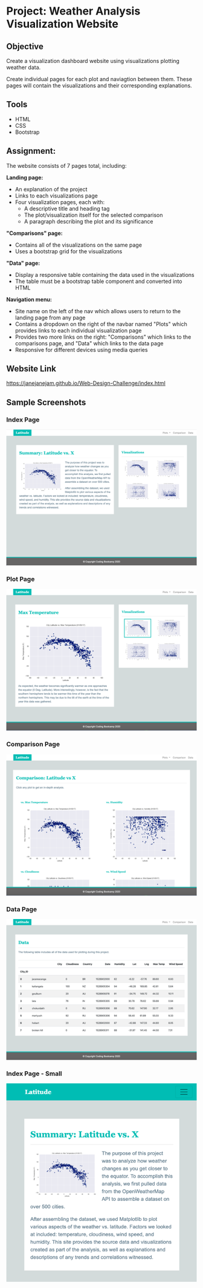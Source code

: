 # Project: Weather Analysis Visualization Website

## Objective
Create a visualization dashboard website using visualizations  plotting weather data.

Create individual pages for each plot and naviagtion between them. These pages will contain the visualizations and their corresponding explanations. 

## Tools
* HTML
* CSS
* Bootstrap

## Assignment:
The website consists of 7 pages total, including:

<strong>Landing page:</strong> <br>
* An explanation of the project
* Links to each visualizations page
* Four visualization pages, each with:
    * A descriptive title and heading tag
    * The plot/visualization itself for the selected comparison
    * A paragraph describing the plot and its significance

<strong>"Comparisons" page:</strong> <br>
* Contains all of the visualizations on the same page
* Uses a bootstrap grid for the visualizations

<strong>"Data" page:</strong> <br>
* Display a responsive table containing the data used in the visualizations
* The table must be a bootstrap table component and converted into HTML

<strong>Navigation menu:</strong> <br>

* Site name on the left of the nav which allows users to return to the landing page from any page
* Contains a dropdown on the right of the navbar named "Plots" which provides links to each individual visualization page
* Provides two more links on the right: "Comparisons" which links to the comparisons page, and "Data" which links to the data page
* Responsive for different devices using media queries

## Website Link
https://janejanejam.github.io/Web-Design-Challenge/index.html

## Sample Screenshots

### Index Page
![index](screenshots/01_index.png)

### Plot Page
![index](screenshots/03_plot.png)

### Comparison Page
![index](screenshots/04_comparison.png)

### Data Page
![index](screenshots/05_data.png)

### Index Page - Small
![index_sm](screenshots/02_index_sm.png)

